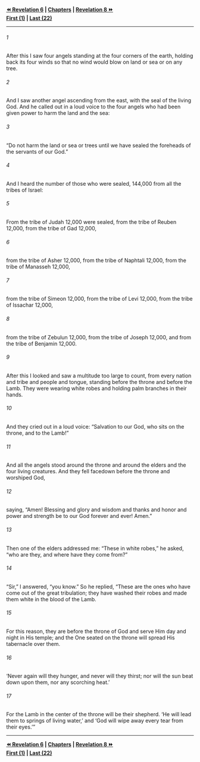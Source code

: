   
**[⏪ Revelation 6](./Revelation%206.md) | [Chapters](./_index.md) | [Revelation 8 ⏩](./Revelation%208.md)**  
**[First (1)](./Revelation%201.md) | [Last (22)](./Revelation%2022.md)**  
  
---  
  
###### 1  
After this I saw four angels standing at the four corners of the earth, holding back its four winds so that no wind would blow on land or sea or on any tree.  
  
###### 2  
And I saw another angel ascending from the east, with the seal of the living God. And he called out in a loud voice to the four angels who had been given power to harm the land and the sea:  
  
###### 3  
“Do not harm the land or sea or trees until we have sealed the foreheads of the servants of our God.”  
  
###### 4  
And I heard the number of those who were sealed, 144,000 from all the tribes of Israel:  
  
###### 5  
From the tribe of Judah 12,000 were sealed, from the tribe of Reuben 12,000, from the tribe of Gad 12,000,  
  
###### 6  
from the tribe of Asher 12,000, from the tribe of Naphtali 12,000, from the tribe of Manasseh 12,000,  
  
###### 7  
from the tribe of Simeon 12,000, from the tribe of Levi 12,000, from the tribe of Issachar 12,000,  
  
###### 8  
from the tribe of Zebulun 12,000, from the tribe of Joseph 12,000, and from the tribe of Benjamin 12,000.  
  
###### 9  
After this I looked and saw a multitude too large to count, from every nation and tribe and people and tongue, standing before the throne and before the Lamb. They were wearing white robes and holding palm branches in their hands.  
  
###### 10  
And they cried out in a loud voice: “Salvation to our God, who sits on the throne, and to the Lamb!”  
  
###### 11  
And all the angels stood around the throne and around the elders and the four living creatures. And they fell facedown before the throne and worshiped God,  
  
###### 12  
saying, “Amen! Blessing and glory and wisdom and thanks and honor and power and strength be to our God forever and ever! Amen.”  
  
###### 13  
Then one of the elders addressed me: “These in white robes,” he asked, “who are they, and where have they come from?”  
  
###### 14  
“Sir,” I answered, “you know.” So he replied, “These are the ones who have come out of the great tribulation; they have washed their robes and made them white in the blood of the Lamb.  
  
###### 15  
For this reason, they are before the throne of God and serve Him day and night in His temple; and the One seated on the throne will spread His tabernacle over them.  
  
###### 16  
‘Never again will they hunger, and never will they thirst; nor will the sun beat down upon them, nor any scorching heat.’  
  
###### 17  
For the Lamb in the center of the throne will be their shepherd. ‘He will lead them to springs of living water,’ and ‘God will wipe away every tear from their eyes.’”  
  
  
---  
  
**[⏪ Revelation 6](./Revelation%206.md) | [Chapters](./_index.md) | [Revelation 8 ⏩](./Revelation%208.md)**  
**[First (1)](./Revelation%201.md) | [Last (22)](./Revelation%2022.md)**  
  

